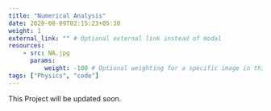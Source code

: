 ```yaml
---
title: "Numerical Analysis"
date: 2020-08-09T02:15:23+05:30
weight: 1 
external_link: "" # Optional external link instead of modal
resources:
    - src: NA.jpg
      params:
          weight: -100 # Optional weighting for a specific image in this project folder
tags: ["Physics", "code"]
---
```


This Project will be updated soon.

